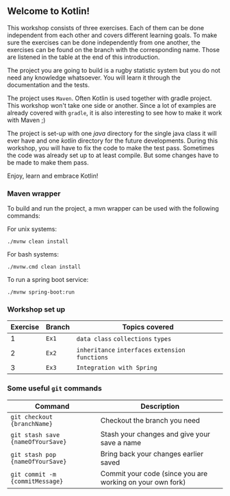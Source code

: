 ## Welcome to Kotlin!

This workshop consists of three exercises. Each of them can be done independent from each other and covers different learning goals.
To make sure the exercises can be done independently from one another, the exercises can be found on the branch with the corresponding name.
Those are listened in the table at the end of this introduction.

The project you are going to build is a rugby statistic system but you do not need any knowledge whatsoever. You will learn it through the documentation and the tests.

The project uses `Maven`. Often Kotlin is used together with gradle project. This workshop won't take one side or another. 
Since a lot of examples are already covered with `gradle`, it is also interesting to see how to make it work with Maven ;)

The project is set-up with one _java_ directory for the single java class it will ever have and one _kotlin_ directory for the future developments.
During this workshop, you will have to fix the code to make the test pass. Sometimes the code was already set up to at least compile. But some changes have to be made to make them pass.


Enjoy, learn and embrace Kotlin!

### Maven wrapper
To build and run the project, a mvn wrapper can be used with the following commands:

For unix systems:
```commandline 
./mvnw clean install
```

For bash systems:
```commandline 
./mvnw.cmd clean install
```

To run a spring boot service:
```commandline
./mvnw spring-boot:run
```

### Workshop set up 

| Exercise | Branch | Topics covered | 
|---|-------|------------------------------------|
| 1 | `Ex1` | `data class` `collections` `types` |
| 2 | `Ex2` |`inheritance` `interfaces` `extension functions` |
| 3 | `Ex3` |`Integration with Spring` |

### Some useful `git` commands
| Command | Description |
|-----------------------------|------------------------------|
| `git checkout {branchName}` | Checkout the branch you need |
| `git stash save {nameOfYourSave}` | Stash your changes and give your save a name |
| `git stash pop {nameOfYourSave}`  | Bring back your changes earlier saved |
| `git commit -m {commitMessage}`   | Commit your code (since you are working on your own fork)|
